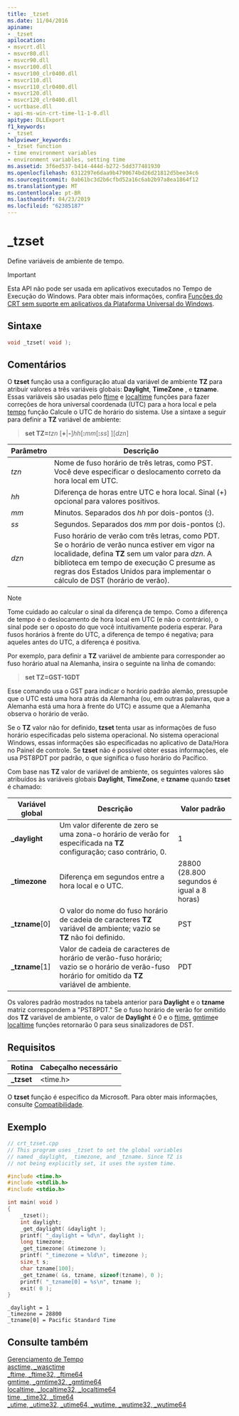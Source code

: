```yaml
---
title: _tzset
ms.date: 11/04/2016
apiname:
- _tzset
apilocation:
- msvcrt.dll
- msvcr80.dll
- msvcr90.dll
- msvcr100.dll
- msvcr100_clr0400.dll
- msvcr110.dll
- msvcr110_clr0400.dll
- msvcr120.dll
- msvcr120_clr0400.dll
- ucrtbase.dll
- api-ms-win-crt-time-l1-1-0.dll
apitype: DLLExport
f1_keywords:
- _tzset
helpviewer_keywords:
- _tzset function
- time environment variables
- environment variables, setting time
ms.assetid: 3f6ed537-b414-444d-b272-5dd377481930
ms.openlocfilehash: 6312297e6daa9b4790674bd26d21812d5bee34c6
ms.sourcegitcommit: 0ab61bc3d2b6cfbd52a16c6ab2b97a8ea1864f12
ms.translationtype: MT
ms.contentlocale: pt-BR
ms.lasthandoff: 04/23/2019
ms.locfileid: "62385187"
---
```

# <a name="tzset"></a>_tzset

Define variáveis de ambiente de tempo.

> [!IMPORTANT]
> Esta API não pode ser usada em aplicativos executados no Tempo de Execução do Windows. Para obter mais informações, confira [Funções do CRT sem suporte em aplicativos da Plataforma Universal do Windows](../../cppcx/crt-functions-not-supported-in-universal-windows-platform-apps.md).

## <a name="syntax"></a>Sintaxe

```C
void _tzset( void );
```

## <a name="remarks"></a>Comentários

O **tzset** função usa a configuração atual da variável de ambiente **TZ** para atribuir valores a três variáveis globais: **Daylight**, **TimeZone** , e **tzname**. Essas variáveis são usadas pelo [ftime](ftime-ftime32-ftime64.md) e [localtime](localtime-localtime32-localtime64.md) funções para fazer correções de hora universal coordenada (UTC) para a hora local e pela [tempo](time-time32-time64.md) função Calcule o UTC de horário do sistema. Use a sintaxe a seguir para definir a **TZ** variável de ambiente:

> **set TZ=**_tzn_ \[**+**&#124;**-**]*hh*\[**:**_mm_\[**:**_ss_] ][*dzn*]

|Parâmetro|Descrição|
|-|-|
| *tzn* | Nome de fuso horário de três letras, como PST. Você deve especificar o deslocamento correto da hora local em UTC. |
| *hh* | Diferença de horas entre UTC e hora local. Sinal (+) opcional para valores positivos. |
| *mm* | Minutos. Separados dos *hh* por dois-pontos (**:**). |
| *ss* | Segundos. Separados dos *mm* por dois-pontos (**:**). |
| *dzn* | Fuso horário de verão com três letras, como PDT. Se o horário de verão nunca estiver em vigor na localidade, defina **TZ** sem um valor para *dzn*. A biblioteca em tempo de execução C presume as regras dos Estados Unidos para implementar o cálculo de DST (horário de verão). |

> [!NOTE]
> Tome cuidado ao calcular o sinal da diferença de tempo. Como a diferença de tempo é o deslocamento de hora local em UTC (e não o contrário), o sinal pode ser o oposto do que você intuitivamente poderia esperar. Para fusos horários à frente do UTC, a diferença de tempo é negativa; para aqueles antes do UTC, a diferença é positiva.

Por exemplo, para definir a **TZ** variável de ambiente para corresponder ao fuso horário atual na Alemanha, insira o seguinte na linha de comando:

> **set TZ=GST-1GDT**

Esse comando usa o GST para indicar o horário padrão alemão, pressupõe que o UTC está uma hora atrás da Alemanha (ou, em outras palavras, que a Alemanha está uma hora à frente do UTC) e assume que a Alemanha observa o horário de verão.

Se o **TZ** valor não for definido, **tzset** tenta usar as informações de fuso horário especificadas pelo sistema operacional. No sistema operacional Windows, essas informações são especificadas no aplicativo de Data/Hora no Painel de controle. Se **tzset** não é possível obter essas informações, ele usa PST8PDT por padrão, o que significa o fuso horário do Pacífico.

Com base nas **TZ** valor de variável de ambiente, os seguintes valores são atribuídos às variáveis globais **Daylight**, **TimeZone**, e **tzname** quando **tzset** é chamado:

|Variável global|Descrição|Valor padrão|
|---------------------|-----------------|-------------------|
|**_daylight**|Um valor diferente de zero se uma zona-o horário de verão for especificada na **TZ** configuração; caso contrário, 0.|1|
|**_timezone**|Diferença em segundos entre a hora local e o UTC.|28800 (28.800 segundos é igual a 8 horas)|
|**_tzname**[0]|O valor do nome do fuso horário de cadeia de caracteres **TZ** variável de ambiente; vazio se **TZ** não foi definido.|PST|
|**_tzname**[1]|Valor de cadeia de caracteres de horário de verão-fuso horário; vazio se o horário de verão-fuso horário for omitido da **TZ** variável de ambiente.|PDT|

Os valores padrão mostrados na tabela anterior para **Daylight** e o **tzname** matriz correspondem a "PST8PDT." Se o fuso horário de verão for omitido dos **TZ** variável de ambiente, o valor de **Daylight** é 0 e o [ftime](ftime-ftime32-ftime64.md), [gmtime](gmtime-gmtime32-gmtime64.md)e [localtime](localtime-localtime32-localtime64.md) funções retornarão 0 para seus sinalizadores de DST.

## <a name="requirements"></a>Requisitos

|Rotina|Cabeçalho necessário|
|-------------|---------------------|
|**_tzset**|\<time.h>|

O **tzset** função é específico da Microsoft. Para obter mais informações, consulte [Compatibilidade](../../c-runtime-library/compatibility.md).

## <a name="example"></a>Exemplo

```C
// crt_tzset.cpp
// This program uses _tzset to set the global variables
// named _daylight, _timezone, and _tzname. Since TZ is
// not being explicitly set, it uses the system time.

#include <time.h>
#include <stdlib.h>
#include <stdio.h>

int main( void )
{
    _tzset();
    int daylight;
    _get_daylight( &daylight );
    printf( "_daylight = %d\n", daylight );
    long timezone;
    _get_timezone( &timezone );
    printf( "_timezone = %ld\n", timezone );
    size_t s;
    char tzname[100];
    _get_tzname( &s, tzname, sizeof(tzname), 0 );
    printf( "_tzname[0] = %s\n", tzname );
    exit( 0 );
}
```

```Output
_daylight = 1
_timezone = 28800
_tzname[0] = Pacific Standard Time
```

## <a name="see-also"></a>Consulte também

[Gerenciamento de Tempo](../../c-runtime-library/time-management.md)<br/>
[asctime, _wasctime](asctime-wasctime.md)<br/>
[_ftime, _ftime32, _ftime64](ftime-ftime32-ftime64.md)<br/>
[gmtime, _gmtime32, _gmtime64](gmtime-gmtime32-gmtime64.md)<br/>
[localtime, _localtime32, _localtime64](localtime-localtime32-localtime64.md)<br/>
[time, _time32, _time64](time-time32-time64.md)<br/>
[_utime, _utime32, _utime64, _wutime, _wutime32, _wutime64](utime-utime32-utime64-wutime-wutime32-wutime64.md)<br/>
